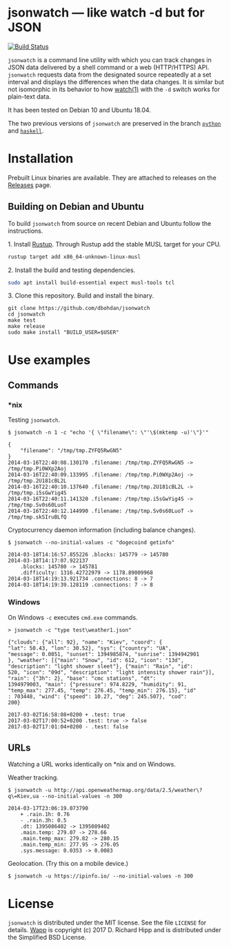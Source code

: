 jsonwatch — like watch -d but for JSON
======================================

[![Build Status](https://travis-ci.org/dbohdan/jsonwatch.svg?branch=master)](https://travis-ci.org/dbohdan/jsonwatch)

`jsonwatch` is a command line utility with which you can track changes in JSON data delivered by a shell command or a web (HTTP/HTTPS) API. `jsonwatch` requests data from the designated source repeatedly at a set interval and displays the differences when the data changes.  It is similar but not isomorphic in its behavior to how [watch(1)](https://manpages.debian.org/stable/procps/watch.1.en.html) with the `-d` switch works for plain-text data.

It has been tested on Debian 10 and Ubuntu 18.04.

The two previous versions of `jsonwatch` are preserved in the branch [`python`](https://github.com/dbohdan/jsonwatch/tree/python) and [`haskell`](https://github.com/dbohdan/jsonwatch/tree/haskell).


Installation
============

Prebuilt Linux binaries are available.  They are attached to releases on the [Releases](https://github.com/dbohdan/jsonwatch/releases) page.

Building on Debian and Ubuntu
-----------------------------

To build `jsonwatch` from source on recent Debian and Ubuntu follow the instructions.

1\. Install [Rustup](https://rustup.rs/).  Through Rustup add the stable MUSL target for your CPU.

```sh
rustup target add x86_64-unknown-linux-musl
```

2\. Install the build and testing dependencies.

```sh
sudo apt install build-essential expect musl-tools tcl
```

3\. Clone this repository.  Build and install the binary.

    git clone https://github.com/dbohdan/jsonwatch
    cd jsonwatch
    make test
    make release
    sudo make install "BUILD_USER=$USER"

Use examples
============

Commands
--------

### *nix

Testing `jsonwatch`.

    $ jsonwatch -n 1 -c "echo '{ \"filename\": \"'\$(mktemp -u)'\"}'"

    {
        "filename": "/tmp/tmp.ZYFQ5RwGN5"
    }
    2014-03-16T22:40:08.130170 .filename: /tmp/tmp.ZYFQ5RwGN5 -> /tmp/tmp.Pi0WXp2Aoj
    2014-03-16T22:40:09.133995 .filename: /tmp/tmp.Pi0WXp2Aoj -> /tmp/tmp.2U181cBL2L
    2014-03-16T22:40:10.137640 .filename: /tmp/tmp.2U181cBL2L -> /tmp/tmp.i5sGwYig4S
    2014-03-16T22:40:11.141320 .filename: /tmp/tmp.i5sGwYig4S -> /tmp/tmp.Sv0s60LuoT
    2014-03-16T22:40:12.144990 .filename: /tmp/tmp.Sv0s60LuoT -> /tmp/tmp.skSIruBLfQ

Cryptocurrency daemon information (including balance changes).

    $ jsonwatch --no-initial-values -c "dogecoind getinfo"

    2014-03-18T14:16:57.855226 .blocks: 145779 -> 145780
    2014-03-18T14:17:07.922137
        .blocks: 145780 -> 145781
        .difficulty: 1316.42722979 -> 1178.89009968
    2014-03-18T14:19:13.921734 .connections: 8 -> 7
    2014-03-18T14:19:39.128119 .connections: 7 -> 8

### Windows

On Windows `-c` executes `cmd.exe` commands.

    > jsonwatch -c "type test\weather1.json"

    {"clouds": {"all": 92}, "name": "Kiev", "coord": {
    "lat": 50.43, "lon": 30.52}, "sys": {"country": "UA",
    "message": 0.0051, "sunset": 1394985874, "sunrise": 1394942901
    }, "weather": [{"main": "Snow", "id": 612, "icon": "13d",
    "description": "light shower sleet"}, {"main": "Rain", "id":
    520, "icon": "09d", "description": "light intensity shower rain"}],
    "rain": {"3h": 2}, "base": "cmc stations", "dt":
    1394979003, "main": {"pressure": 974.8229, "humidity": 91,
    "temp_max": 277.45, "temp": 276.45, "temp_min": 276.15}, "id"
    : 703448, "wind": {"speed": 10.27, "deg": 245.507}, "cod":
    200}

    2017-03-02T16:58:08+0200 + .test: true
    2017-03-02T17:00:52+0200 .test: true -> false
    2017-03-02T17:01:04+0200 - .test: false

URLs
----

Watching a URL works identically on *nix and on Windows.

Weather tracking.

    $ jsonwatch -u http://api.openweathermap.org/data/2.5/weather\?q\=Kiev,ua --no-initial-values -n 300

    2014-03-17T23:06:19.073790
        + .rain.1h: 0.76
        - .rain.3h: 0.5
        .dt: 1395086402 -> 1395089402
        .main.temp: 279.07 -> 278.66
        .main.temp_max: 279.82 -> 280.15
        .main.temp_min: 277.95 -> 276.05
        .sys.message: 0.0353 -> 0.0083

Geolocation. (Try this on a mobile device.)

    $ jsonwatch -u https://ipinfo.io/ --no-initial-values -n 300


License
=======

`jsonwatch` is distributed under the MIT license.  See the file `LICENSE` for details.   [Wapp](tests/vendor/wapp/wapp.tcl) is copyright (c) 2017 D. Richard Hipp and is distributed under the Simplified BSD License.
